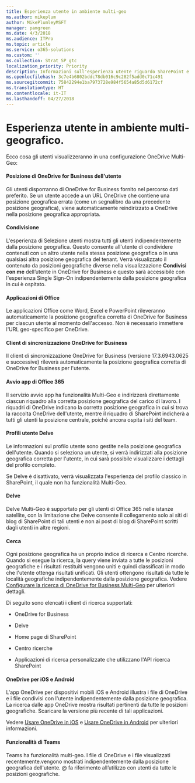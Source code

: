 ```yaml
---
title: Esperienza utente in ambiente multi-geo
ms.author: mikeplum
author: MikePlumleyMSFT
manager: pamgreen
ms.date: 4/3/2018
ms.audience: ITPro
ms.topic: article
ms.service: o365-solutions
ms.custom: ''
ms.collection: Strat_SP_gtc
localization_priority: Priority
description: Informazioni sull'esperienza utente riguardo SharePoint e OneDrive in ambiente multi-geografico.
ms.openlocfilehash: 3c7e4b6802bddc78db016c9c282f5add0c71c491
ms.sourcegitcommit: 75842294e1ba7973728e984f5654a85d5d6172cf
ms.translationtype: HT
ms.contentlocale: it-IT
ms.lasthandoff: 04/27/2018
---
```

# <a name="user-experience-in-a-multi-geo-environment"></a>Esperienza utente in ambiente multi-geografico.

Ecco cosa gli utenti visualizzeranno in una configurazione OneDrive Multi-Geo:

#### <a name="users-onedrive-for-business-location"></a>Posizione di OneDrive for Business dell'utente

Gli utenti disporranno di OneDrive for Business fornito nel percorso dati preferito. Se un utente accede a un URL OneDrive che contiene una posizione geografica errata (come un segnalibro da una precedente posizione geografica), viene automaticamente reindirizzato a OneDrive nella posizione geografica appropriata.

#### <a name="sharing"></a>Condivisione

L'esperienza di Selezione utenti mostra tutti gli utenti indipendentemente dalla posizione geografica. Questo consente all'utente di condividere contenuti con un altro utente nella stessa posizione geografica o in una qualsiasi altra posizione geografica del tenant. Verrà visualizzato il contenuto da posizioni geografiche diverse nella visualizzazione **Condivisi con me** dell’utente in OneDrive for Business e questo sarà accessibile con l'esperienza Single Sign-On indipendentemente dalla posizione geografica in cui è ospitato.

#### <a name="office-applications"></a>Applicazioni di Office

Le applicazioni Office come Word, Excel e PowerPoint rileveranno automaticamente la posizione geografica corretta di OneDrive for Business per ciascun utente al momento dell'accesso. Non è necessario immettere l'URL geo-specifico per OneDrive.

#### <a name="onedrive-for-business-sync-client"></a>Client di sincronizzazione OneDrive for Business

Il client di sincronizzazione OneDrive for Business (versione 17.3.6943.0625 e successive) rileverà automaticamente la posizione geografica corretta di OneDrive for Business per l'utente.

#### <a name="office-365-app-launcher"></a>Avvio app di Office 365

Il servizio avvio app ha funzionalità Multi-Geo e indirizzerà direttamente ciascun riquadro alla corretta posizione geografica del carico di lavoro. I riquadri di OneDrive indicano la corretta posizione geografica in cui si trova la raccolta OneDrive dell'utente, mentre il riquadro di SharePoint indicherà a tutti gli utenti la posizione centrale, poiché ancora ospita i siti del team.

#### <a name="delve-user-profiles"></a>Profili utente Delve

Le informazioni sul profilo utente sono gestite nella posizione geografica dell'utente. Quando si seleziona un utente, si verrà indirizzati alla posizione geografica corretta per l'utente, in cui sarà possibile visualizzare i dettagli del profilo completo.

Se Delve è disattivato, verrà visualizzata l'esperienza del profilo classico in SharePoint, il quale non ha funzionalità Multi-Geo.

#### <a name="delve"></a>Delve

Delve Multi-Geo è supportato per gli utenti di Office 365 nelle istanze satellite, con la limitazione che Delve consente il collegamento solo ai siti di blog di SharePoint di tali utenti e non ai post di blog di SharePoint scritti dagli utenti in altre regioni.

#### <a name="search"></a>Cerca

Ogni posizione geografica ha un proprio indice di ricerca e Centro ricerche. Quando si esegue la ricerca, la query viene inviata a tutte le posizioni geografiche e i risultati restituiti vengono uniti e quindi classificati in modo che l'utente ottenga risultati unificati. Gli utenti ottengono risultati da tutte le località geografiche indipendentemente dalla posizione geografica. Vedere [Configurare la ricerca di OneDrive for Business Multi-Geo](configure-search-for-multi-geo.md) per ulteriori dettagli.

Di seguito sono elencati i client di ricerca supportati:

-   OneDrive for Business

-   Delve

-   Home page di SharePoint

-   Centro ricerche

-   Applicazioni di ricerca personalizzate che utilizzano l'API ricerca SharePoint

#### <a name="onedrive-ios-and-android"></a>OneDrive per iOS e Android 

L'app OneDrive per dispositivi mobili iOS e Android illustra i file di OneDrive e i file condivisi con l'utente indipendentemente dalla posizione geografica. La ricerca dalle app OneDrive mostra risultati pertinenti da tutte le posizioni geografiche. Scaricare la versione più recente di tali applicazioni.

Vedere [Usare OneDrive in iOS](https://support.office.com/article/08d5c5b2-ccc6-40eb-a244-fe3597a3c247) e [Usare OneDrive in Android](https://support.office.com/article/eee1d31c-792d-41d4-8132-f9621b39eb36) per ulteriori informazioni.

#### <a name="teams-experience"></a>Funzionalità di Teams

Teams ha funzionalità multi-geo. I file di OneDrive e i file visualizzati recentemente.vengono mostrati indipendentemente dalla posizione geografica dell'utente. @ fa riferimento all’utilizzo con utenti da tutte le posizioni geografiche.
